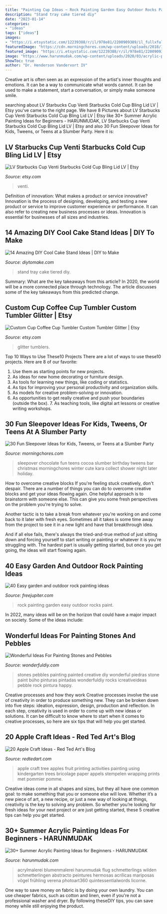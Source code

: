 ```yaml
---
title: "Painting Cup Ideas ~ Rock Painting Garden Easy Outdoor Rocks Paint"
description: "Stand tray cake tiered diy"
date: "2023-01-14"
categories:
- "ideas"
tags: ["ideas"]
images:
- "https://i.etsystatic.com/12239388/r/il/978e81/2200909389/il_fullxfull.2200909389_sb3j.jpg"
featuredImage: "https://cdn.morningchores.com/wp-content/uploads/2018/10/HotCocoa-7_600x1026-468x800.jpg"
featured_image: "https://i.etsystatic.com/12239388/r/il/978e81/2200909389/il_fullxfull.2200909389_sb3j.jpg"
image: "https://www.harunmudak.com/wp-content/uploads/2020/03/acrylic-painting-for-beginners-easy-20.jpg"
ShowToc: true
author: "Dr. Henderson Vandervort IV"
---
```



Creative art is often seen as an expression of the artist's inner thoughts and emotions. It can be a way to communicate what words cannot. It can be used to make a statement, start a conversation, or simply make someone smile.

	

		
searching about LV Starbucks Cup Venti Starbucks Cold Cup Bling Lid LV | Etsy you've came to the right page. We have 8 Pictures about LV Starbucks Cup Venti Starbucks Cold Cup Bling Lid LV | Etsy like 30+ Summer Acrylic Painting Ideas for Beginners - HARUNMUDAK, LV Starbucks Cup Venti Starbucks Cold Cup Bling Lid LV | Etsy and also 30 Fun Sleepover Ideas for Kids, Tweens, or Teens at a Slumber Party. Here it is:
		
    
## LV Starbucks Cup Venti Starbucks Cold Cup Bling Lid LV | Etsy

<img loading=lazy src="https://i.etsystatic.com/23658226/r/il/c628f7/2543980594/il_794xN.2543980594_77jq.jpg" onerror="this.onerror=null;this.src='https://tse4.mm.bing.net/th?id=OIP.rMnXio3veLcdz9RfNWh3JQHaJ4&amp;pid=15.1';" alt="LV Starbucks Cup Venti Starbucks Cold Cup Bling Lid LV | Etsy">

_Source: etsy.com_

>venti. 

	

Definition of innovation: What makes a product or service innovative?
Innovation is the process of designing, developing, and testing a new product or service to improve customer experience or performance. It can also refer to creating new business processes or ideas. Innovation is essential for businesses of all sizes and industries.

    
## 14 Amazing DIY Cool Cake Stand Ideas | DIY To Make

<img loading=lazy src="http://www.diytomake.com/wp-content/uploads/2017/02/Tiered-Tray-Cake-Stand.jpg" onerror="this.onerror=null;this.src='https://tse4.mm.bing.net/th?id=OIP.8Vd_7T4H3sBsNZEnjvNK2AHaLI&amp;pid=15.1';" alt="14 Amazing DIY Cool Cake Stand Ideas | DIY to Make">

_Source: diytomake.com_

>stand tray cake tiered diy. 

	

Summary: What are the key takeaways from this article?
In 2020, the world will be a more connected place through technology. The article discusses some of the key takeaways from this predicted change.

    
## Custom Cup Coffee Cup Tumbler Custom Tumbler Glitter | Etsy

<img loading=lazy src="https://i.etsystatic.com/12239388/r/il/978e81/2200909389/il_fullxfull.2200909389_sb3j.jpg" onerror="this.onerror=null;this.src='https://tse4.mm.bing.net/th?id=OIP.XS-LoFivk2rtmHvzXMMdQQHaJ4&amp;pid=15.1';" alt="Custom Cup Coffee Cup Tumbler Custom Tumbler Glitter | Etsy">

_Source: etsy.com_

>glitter tumblers. 

	

Top 10 Ways to Use These10 Projects
There are a lot of ways to use these10 projects. Here are 8 of our favorite:
1. Use them as starting points for new projects.
2. As ideas for new home decorating or furniture design.
3. As tools for learning new things, like coding or statistics.
4. As tips for improving your personal productivity and organization skills.
5. As models for creative problem-solving or innovation.
6. As opportunities to get really creative and push your boundaries (outside the box).      7. As teaching tools, like digital art lessons or creative writing workshops. 
    
## 30 Fun Sleepover Ideas For Kids, Tweens, Or Teens At A Slumber Party

<img loading=lazy src="https://cdn.morningchores.com/wp-content/uploads/2018/10/HotCocoa-7_600x1026-468x800.jpg" onerror="this.onerror=null;this.src='https://tse3.mm.bing.net/th?id=OIP._BESfME_YjWgdqtaPPpIzQAAAA&amp;pid=15.1';" alt="30 Fun Sleepover Ideas for Kids, Tweens, or Teens at a Slumber Party">

_Source: morningchores.com_

>sleepover chocolate fun teens cocoa slumber birthday tweens bar christmas morningchores winter cute kara collect shower night later holiday. 

	

How to overcome creative blocks
If you're feeling stuck creatively, don't despair. There are a number of things you can do to overcome creative blocks and get your ideas flowing again.
One helpful approach is to brainstorm with someone else. This can give you some fresh perspectives on the problem you're trying to solve.

Another tactic is to take a break from whatever you're working on and come back to it later with fresh eyes. Sometimes all it takes is some time away from the project to see it in a new light and have that breakthrough idea.

And if all else fails, there's always the tried-and-true method of just sitting down and forcing yourself to start writing or painting or whatever it is you're struggling with. The hardest part is usually getting started, but once you get going, the ideas will start flowing again.

    
## 40 Easy Garden And Outdoor Rock Painting Ideas

<img loading=lazy src="http://www.freejupiter.com/wp-content/uploads/2017/08/Easy-garden-and-outdoor-rock-painting-ideas-7-1.jpg" onerror="this.onerror=null;this.src='https://tse2.mm.bing.net/th?id=OIP.rZggl8ELm82SmWFVT6Ma9wHaLF&amp;pid=15.1';" alt="40 Easy garden and outdoor rock painting ideas">

_Source: freejupiter.com_

>rock painting garden easy outdoor rocks paint. 

	

In 2022, many ideas will be on the horizon that could have a major impact on society. Some of the ideas include: 

    
## Wonderful Ideas For Painting Stones And Pebbles

<img loading=lazy src="http://wonderfuldiy.com/wp-content/uploads/2014/09/Painting-Stones-and-Pebbles6.jpg" onerror="this.onerror=null;this.src='https://tse2.mm.bing.net/th?id=OIP.rzw1QZ1wl0ZQqNDNODjaswHaFp&amp;pid=15.1';" alt="Wonderful Ideas For Painting Stones and Pebbles">

_Source: wonderfuldiy.com_

>stones pebbles painting painted creative diy wonderful piedras stone paint búho pinturas pintadas wonderfuldiy rocks icreativeideas pebble rock pintura happy. 

	

Creative processes and how they work
Creative processes involve the use of creativity in order to produce something new. They can be broken down into five steps: ideation, expression, design, production and reflection. In each step, creativity is used in order to come up with new ideas or solutions. It can be difficult to know where to start when it comes to creative processes, so here are six tips that will help you get started.

    
## 20 Apple Craft Ideas - Red Ted Art&#039;s Blog

<img loading=lazy src="http://www.redtedart.com/wp-content/uploads/2014/09/apple-print-ideas-768x1024.jpg" onerror="this.onerror=null;this.src='https://tse1.mm.bing.net/th?id=OIP.wZ1B8VnwU2TXMQMfq8c3ggHaJ4&amp;pid=15.1';" alt="20 Apple Craft Ideas - Red Ted Art&#039;s Blog">

_Source: redtedart.com_

>apple craft tree apples fruit printing activities painting using kindergarten trees bricolage paper appels stempelen wrapping prints met pommier pomme. 

	

Creative ideas come in all shapes and sizes, but they all have one common goal: to make something that you or someone else will love. Whether it’s a new piece of art, a new recipe, or just a new way of looking at things, creativity is the key to solving any problem. So whether you’re looking for fresh ideas for your next project or are just getting started, these 5 creative tips can help you get started.

    
## 30+ Summer Acrylic Painting Ideas For Beginners - HARUNMUDAK

<img loading=lazy src="https://www.harunmudak.com/wp-content/uploads/2020/03/acrylic-painting-for-beginners-easy-20.jpg" onerror="this.onerror=null;this.src='https://tse2.mm.bing.net/th?id=OIP.CBuE26GD79tSXNFbiha6rQHaJ3&amp;pid=15.1';" alt="30+ Summer Acrylic Painting Ideas for Beginners - HARUNMUDAK">

_Source: harunmudak.com_

>acrylmalerei blumenmalerei harunmudak flug schmetterlings wilden schmetterlingen abstracto peintures hermosas acrílicas mariposas vögel frühling verena photoart360 quintessentialwords licorne. 

	

One way to save money on fabric is by doing your own laundry. You can use cheaper fabrics, such as cotton and linen, even if you're not a professional washer and dryer. By following theseDIY tips, you can save money while still enjoying the product.

